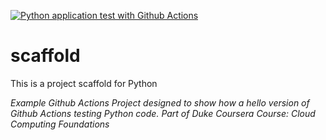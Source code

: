 [![Python application test with Github Actions](https://github.com/lvallejomendez/python_scaffold/actions/workflows/main.yml/badge.svg)](https://github.com/lvallejomendez/python_scaffold/actions/workflows/main.yml)

# scaffold
This is a project scaffold for Python


*Example Github Actions Project designed to show how a hello version of Github Actions testing Python code.*
*Part of Duke Coursera Course: Cloud Computing Foundations*

